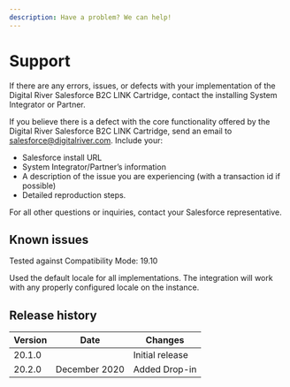 ```yaml
---
description: Have a problem? We can help!
---
```


# Support

If there are any errors, issues, or defects with your implementation of the Digital River Salesforce B2C LINK Cartridge, contact the installing System Integrator or Partner.

If you believe there is a defect with the core functionality offered by the Digital River Salesforce B2C LINK Cartridge, send an email to [salesforce@digitalriver.com](mailto:salesforce@digitlriver.com). Include your:

* Salesforce install URL
* System Integrator/Partner’s information
* A description of the issue you are experiencing (with a transaction id if possible)
* Detailed reproduction steps.

For all other questions or inquiries, contact your Salesforce representative.

## Known issues <a href="#known-issues" id="known-issues"></a>

Tested against Compatibility Mode: 19.10

Used the default locale for all implementations. The integration will work with any properly configured locale on the instance.

## Release history <a href="#release-history" id="release-history"></a>

| Version | Date          | Changes         |
| ------- | ------------- | --------------- |
| 20.1.0  |               | Initial release |
| 20.2.0  | December 2020 | Added Drop-in   |
